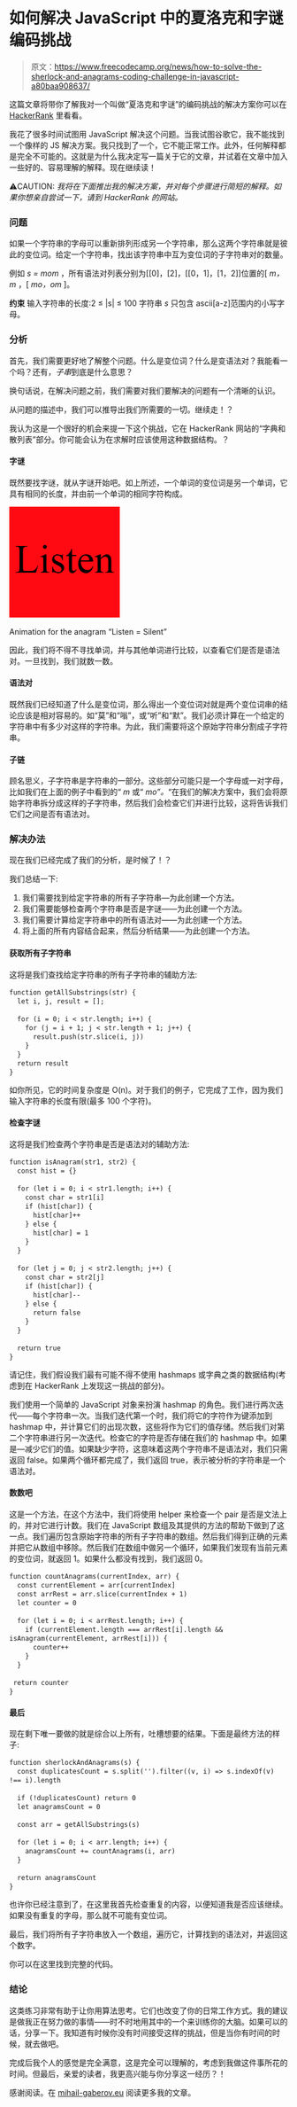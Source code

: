 # 如何解决 JavaScript 中的夏洛克和字谜编码挑战

> 原文：<https://www.freecodecamp.org/news/how-to-solve-the-sherlock-and-anagrams-coding-challenge-in-javascript-a80baa908637/>

这篇文章将带你了解我对一个叫做“夏洛克和字谜”的编码挑战的解决方案你可以在 [HackerRank](https://www.hackerrank.com/challenges/sherlock-and-anagrams) 里看看。

我花了很多时间试图用 JavaScript 解决这个问题。当我试图谷歌它，我不能找到一个像样的 JS 解决方案。我只找到了一个，它不能正常工作。此外，任何解释都是完全不可能的。这就是为什么我决定写一篇关于它的文章，并试着在文章中加入一些好的、容易理解的解释。现在继续读！

⚠️CAUTION: *我将在下面推出我的解决方案，并对每个步骤进行简短的解释。如果你想亲自尝试一下，请到 HackerRank 的网站。*

### 问题

如果一个字符串的字母可以重新排列形成另一个字符串，那么这两个字符串就是彼此的变位词。给定一个字符串，找出该字符串中互为变位词的子字符串对的数量。

例如 *s = mom* ，所有语法对列表分别为[[0]，[2]，[[0，1]，[1，2]]位置的[ *m，m* ，[ *mo，om* ]。

**约束**
输入字符串的长度:2 ≤ |s| ≤ 100
字符串 *s* 只包含 ascii[a-z]范围内的小写字母。

### 分析

首先，我们需要更好地了解整个问题。什么是变位词？什么是变语法对？我能看一个吗？还有，*子串*到底是什么意思？

换句话说，在解决问题之前，我们需要对我们要解决的问题有一个清晰的认识。

从问题的描述中，我们可以推导出我们所需要的一切。继续走！？

我认为这是一个很好的机会来提一下这个挑战，它在 HackerRank 网站的“字典和散列表”部分。你可能会认为在求解时应该使用这种数据结构。？

#### 字谜

既然要找字谜，就从字谜开始吧。如上所述，一个单词的变位词是另一个单词，它具有相同的长度，并由前一个单词的相同字符构成。

![yqexlCorVcBamgbm1UuU1q2ixW74Zgd50bOs](img/ad6d1a1cbd6b1271a73018e3cd78488a.png)

Animation for the anagram “Listen = Silent”

因此，我们将不得不寻找单词，并与其他单词进行比较，以查看它们是否是语法对。一旦找到，我们就数一数。

#### 语法对

既然我们已经知道了什么是变位词，那么得出一个变位词对就是两个变位词串的结论应该是相对容易的。如“莫”和“嗡”，或“听”和“默”。我们必须计算在一个给定的字符串中有多少对这样的字符串。为此，我们需要将这个原始字符串分割成子字符串。

#### 子链

顾名思义，子字符串是字符串的一部分。这些部分可能只是一个字母或一对字母，比如我们在上面的例子中看到的“ *m* 或“ *mo”。*“在我们的解决方案中，我们会将原始字符串拆分成这样的子字符串，然后我们会检查它们并进行比较，这将告诉我们它们之间是否有语法对。

### 解决办法

现在我们已经完成了我们的分析，是时候了！？

我们总结一下:

1.  我们需要找到给定字符串的所有子字符串—为此创建一个方法。
2.  我们需要能够检查两个字符串是否是字谜——为此创建一个方法。
3.  我们需要计算给定字符串中的所有语法对——为此创建一个方法。
4.  将上面的所有内容结合起来，然后分析结果——为此创建一个方法。

#### 获取所有子字符串

这将是我们查找给定字符串的所有子字符串的辅助方法:

```
function getAllSubstrings(str) {
  let i, j, result = [];

  for (i = 0; i < str.length; i++) {
    for (j = i + 1; j < str.length + 1; j++) {
      result.push(str.slice(i, j))
    }
  }
  return result
}
```

如你所见，它的时间复杂度是 O(n)。对于我们的例子，它完成了工作，因为我们输入字符串的长度有限(最多 100 个字符)。

#### 检查字谜

这将是我们检查两个字符串是否是语法对的辅助方法:

```
function isAnagram(str1, str2) {
  const hist = {}

  for (let i = 0; i < str1.length; i++) {
    const char = str1[i]
    if (hist[char]) {
      hist[char]++
    } else {
      hist[char] = 1
    }
  }

  for (let j = 0; j < str2.length; j++) {
    const char = str2[j]
    if (hist[char]) {
      hist[char]--
    } else {
      return false
    }
  }

  return true
}
```

请记住，我们假设我们最有可能不得不使用 hashmaps 或字典之类的数据结构(考虑到在 HackerRank 上发现这一挑战的部分)。

我们使用一个简单的 JavaScript 对象来扮演 hashmap 的角色。我们进行两次迭代——每个字符串一次。当我们迭代第一个时，我们将它的字符作为键添加到 hashmap 中，并计算它们的出现次数，这些将作为它们的值存储。然后我们对第二个字符串进行另一次迭代。检查它的字符是否存储在我们的 hashmap 中。如果是—减少它们的值。如果缺少字符，这意味着这两个字符串不是语法对，我们只需返回 false。如果两个循环都完成了，我们返回 true，表示被分析的字符串是一个语法对。

#### 数数吧

这是一个方法，在这个方法中，我们将使用 helper 来检查一个 pair 是否是文法上的，并对它进行计数。我们在 JavaScript 数组及其提供的方法的帮助下做到了这一点。我们遍历包含原始字符串的所有子字符串的数组。然后我们得到正确的元素并把它从数组中移除。然后我们在数组中做另一个循环，如果我们发现有当前元素的变位词，就返回 1。如果什么都没有找到，我们返回 0。

```
function countAnagrams(currentIndex, arr) {
  const currentElement = arr[currentIndex]
  const arrRest = arr.slice(currentIndex + 1)
  let counter = 0

  for (let i = 0; i < arrRest.length; i++) {
    if (currentElement.length === arrRest[i].length && isAnagram(currentElement, arrRest[i])) {
      counter++
    }
  }

 return counter
}
```

#### 最后

现在剩下唯一要做的就是综合以上所有，吐槽想要的结果。下面是最终方法的样子:

```
function sherlockAndAnagrams(s) {
  const duplicatesCount = s.split('').filter((v, i) => s.indexOf(v) !== i).length

  if (!duplicatesCount) return 0
  let anagramsCount = 0

  const arr = getAllSubstrings(s)

  for (let i = 0; i < arr.length; i++) {
    anagramsCount += countAnagrams(i, arr)
  }

  return anagramsCount
}
```

也许你已经注意到了，在这里我首先检查重复的内容，以便知道我是否应该继续。如果没有重复的字母，那么就不可能有变位词。

最后，我们将所有子字符串放入一个数组，遍历它，计算找到的语法对，并返回这个数字。

你可以在这里找到完整的代码。

### 结论

这类练习非常有助于让你用算法思考。它们也改变了你的日常工作方式。我的建议是做我正在努力做的事情——时不时地用其中的一个来训练你的大脑。如果可以的话，分享一下。我知道有时候你没有时间接受这样的挑战，但是当你有时间的时候，就去做吧。

完成后我个人的感觉是完全满意，这是完全可以理解的，考虑到我做这件事所花的时间。但最后，亲爱的读者，我更高兴能与你分享这一经历？！

感谢阅读。在 [mihail-gaberov.eu](https://mihail-gaberov.eu/sherlock-and-anagrams/) 阅读更多我的文章。